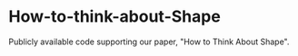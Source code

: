 # How-to-think-about-Shape
Publicly available code supporting our paper, "How to Think About Shape".
